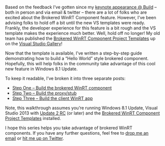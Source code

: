 Based on the feedback I’ve gotten since my [keynote appearance @
Build](http://channel9.msdn.com/Events/Build/2014/KEY01#time=1h35m39s) –
both in person and via email & twitter – there are a lot of folks who
are excited about the Brokered WinRT Component feature. However, I’ve
been advising folks to hold off a bit until the new VS templates were
ready. Frankly, the developer experience for this feature is a bit rough
and the VS template makes the experience much better. Well, hold off no
longer! My old team has published the [Brokered WinRT Component Project
Templates](http://visualstudiogallery.msdn.microsoft.com/527286e4-b06a-4234-adde-d313c9c3c23e)
up on the [Visual Studio
Gallery](http://visualstudiogallery.msdn.microsoft.com/)!

Now that the template is available, I’ve written a step-by-step guide
demonstrating how to build a “Hello World” style brokered component.
Hopefully, this will help folks in the community take advantage of this
cool new feature in Windows 8.1 Update.

To keep it readable, I’ve broken it into three separate posts:

-   [Step One – Build the brokered WinRT
    component](http://devhawk.net/2014/04/25/brokered-winrt-components-step-one)
-   [Step Two – Build the
    proxy/stub](http://devhawk.net/2014/04/25/brokered-winrt-components-step-two)
-   [Step Three – Build the client WinRT
    app](http://devhawk.net/2014/04/25/brokered-winrt-components-step-three)

Note, this walkthrough assumes you’re running Windows 8.1 Update, Visual
Studio 2013 with [Update 2
RC](http://www.visualstudio.com/en-us/news/2014-apr-2-vs#VS2013Update2RC)
(or later) and the [Brokered WinRT Component Project
Templates](http://visualstudiogallery.msdn.microsoft.com/527286e4-b06a-4234-adde-d313c9c3c23e)
installed.

I hope this series helps you take advantage of brokered WinRT
components. If you have any further questions, feel free to [drop me an
email](mailto:harry.pierson@microsoft.com) or [hit me up on
Twitter](https://twitter.com/devhawk).
